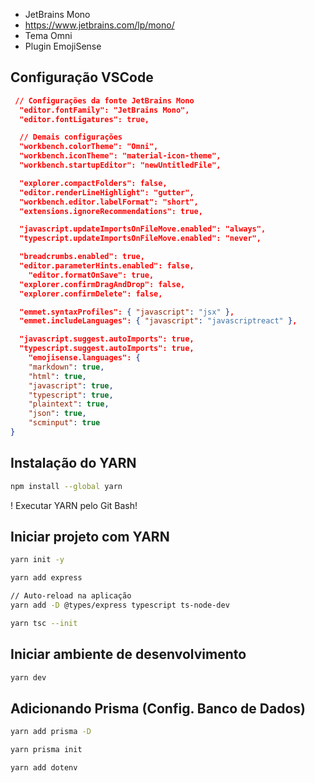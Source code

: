 - JetBrains Mono
- https://www.jetbrains.com/lp/mono/
- Tema Omni
- Plugin EmojiSense

## Configuração VSCode

```json
 // Configurações da fonte JetBrains Mono
  "editor.fontFamily": "JetBrains Mono",
  "editor.fontLigatures": true,

  // Demais configurações
  "workbench.colorTheme": "Omni",
  "workbench.iconTheme": "material-icon-theme",
  "workbench.startupEditor": "newUntitledFile",

  "explorer.compactFolders": false,
  "editor.renderLineHighlight": "gutter",
  "workbench.editor.labelFormat": "short",
  "extensions.ignoreRecommendations": true,

  "javascript.updateImportsOnFileMove.enabled": "always",
  "typescript.updateImportsOnFileMove.enabled": "never",

  "breadcrumbs.enabled": true,
  "editor.parameterHints.enabled": false,
	"editor.formatOnSave": true,
  "explorer.confirmDragAndDrop": false,
  "explorer.confirmDelete": false,

  "emmet.syntaxProfiles": { "javascript": "jsx" },
  "emmet.includeLanguages": { "javascript": "javascriptreact" },

  "javascript.suggest.autoImports": true,
  "typescript.suggest.autoImports": true,
    "emojisense.languages": {
    "markdown": true,
    "html": true,
    "javascript": true,
    "typescript": true,
    "plaintext": true,
    "json": true,
    "scminput": true
}
```

## Instalação do YARN

```bash
npm install --global yarn
```

! Executar YARN pelo Git Bash!

## Iniciar projeto com YARN

```bash
yarn init -y
```

```bash
yarn add express
```

```bash
// Auto-reload na aplicação
yarn add -D @types/express typescript ts-node-dev
```

```bash
yarn tsc --init
```

## Iniciar ambiente de desenvolvimento

```bash
yarn dev
```

## Adicionando Prisma (Config. Banco de Dados)

```bash
yarn add prisma -D
```

```bash
yarn prisma init
```

```bash
yarn add dotenv
```
